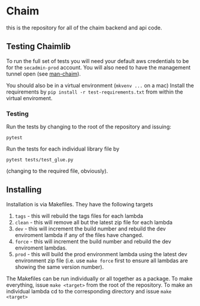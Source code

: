 # Chaim
this is the repository for all of the chaim backend and api code.

## Testing Chaimlib
To run the full set of tests you will need your default aws credentials to be
for the `secadmin-prod` account.  You will also need to have the management
tunnel open (see [man-chaim](https://github.com/ConnectedHomes/man-chaim)).

You should also be in a virtual environment (`mkvenv ...` on a mac)
Install the requirements by `pip install -r test-requirements.txt` from within
the virtual enviroment.

### Testing
Run the tests by changing to the root of the repository and issuing:
```
pytest
```

Run the tests for each individual library file by
```
pytest tests/test_glue.py
```
(changing to the required file, obviously).

## Installing
Installation is via Makefiles. They have the following targets
1. `tags` - this will rebuild the tags files for each lambda
1. `clean` - this will remove all but the latest zip file for each lambda
1. `dev` - this will increment the build number and rebuild the dev enviroment
         lambda if any of the files have changed.
1. `force` - this will increment the build number and rebuild the dev enviroment
   lambdas.
1. `prod` - this will build the prod environment lambda using the latest dev
   environment zip file (i.e. use `make force` first to ensure all lambdas are
   showing the same version number).

The Makefiles can be run individually or all together as a package.  To make
everything, issue `make <target>` from the root of the repository.  To make an
individual lambda cd to the corresponding directory and issue `make <target>`
